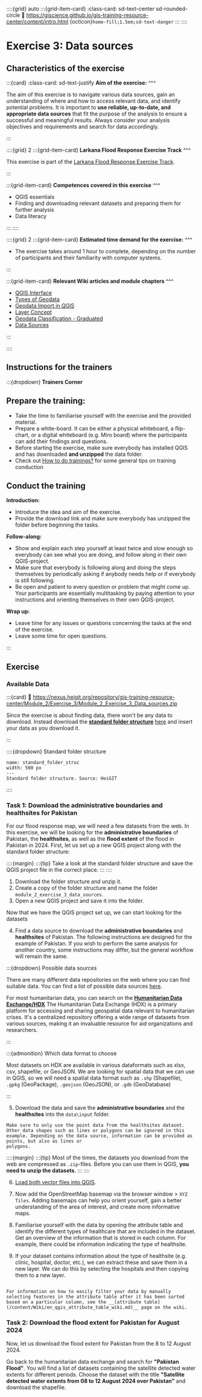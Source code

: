 ::::{grid} auto
:::{grid-item-card}
:class-card: sd-text-center sd-rounded-circle
:link: https://giscience.github.io/gis-training-resource-center/content/intro.html 
{octicon}`home-fill;1.5em;sd-text-danger`
:::
::::

# Exercise 3: Data sources

<!--This exercise is quite minimal with the explanation of steps (most should be looked up) so it is not suited for a follow along session -->

## Characteristics of the exercise

:::{card}
:class-card: sd-text-justify
__Aim of the exercise:__
^^^

The aim of this exercise is to navigate various data sources, gain an 
understanding of where and how to access relevant data, and identify potential problems. It is important to **use reliable, up-to-date, and appropriate data sources** that fit the purpose of the analysis to ensure a successful and meaningful results. Always consider your analysis objectives and requirements and search for data accordingly.

:::

::::{grid} 2
:::{grid-item-card}
__Larkana Flood Response Exercise Track__
^^^

This exercise is part of the [Larkana Flood Response Exercise Track](https://giscience.github.io/gis-training-resource-center/content/Exercise_tracks/en_larkana_flood_response.html).

:::

:::{grid-item-card}
__Competences covered in this exercise__
^^^ 

- QGIS essentials
- Finding and downloading relevant datasets and preparing them for further analysis
- Data literacy

:::
::::

::::{grid} 2
:::{grid-item-card}
__Estimated time demand for the exercise:__
^^^

- The exercise takes around 1 hour to complete, depending on the number of participants and their familiarity with computer systems.

:::

:::{grid-item-card}
__Relevant Wiki articles and module chapters__
^^^

* [QGIS Interface](/content/Wiki/en_qgis_interface_wiki.md)
* [Types of Geodata](/content/Wiki/en_qgis_geodata_types_wiki.md)
* [Geodata Import in QGIS](/content/Wiki/en_qgis_import_geodata_wiki.md)
* [Layer Concept](/content/Wiki/en_qgis_layer_concept_wiki.md)
* [Geodata Classification - Graduated](/content/Wiki/en_qgis_graduated_wiki.md)
* [Data Sources](https://giscience.github.io/gis-training-resource-center/content/Module_2/en_data_sources.html)

:::

::::

## Instructions for the trainers

:::{dropdown} __Trainers Corner__ 
## Prepare the training:

- Take the time to familiarise yourself with the exercise and the provided material.
- Prepare a white-board. It can be either a physical whiteboard, a flip-chart, or a digital whiteboard (e.g. Miro board) where the participants can add their findings and questions. 
- Before starting the exercise, make sure everybody has installed QGIS and has downloaded __and unzipped__ the data folder.
- Check out [How to do trainings?](/content/Trainers_corner/en_how_to_training.md) for some general tips on training conduction

## Conduct the training

__Introduction:__

- Introduce the idea and aim of the exercise.
- Provide the download link and make sure everybody has unzipped the folder before beginning the tasks.

__Follow-along:__

- Show and explain each step yourself at least twice and slow enough so everybody can see what you are doing, and follow along in their own QGIS-project. 
- Make sure that everybody is following along and doing the steps themselves by periodically asking if anybody needs help or if everybody is still following.  
- Be open and patient to every question or problem that might come up. Your participants are essentially multitasking by paying attention to your instructions and orienting themselves in their own QGIS-project.

__Wrap up:__

- Leave time for any issues or questions concerning the tasks at the end of the exercise.
- Leave some time for open questions. 

:::

## Exercise 

### Available Data

:::{card}
:link: https://nexus.heigit.org/repository/gis-training-resource-center/Module_2/Exercise_3/Module_2_Exercise_3_Data_sources.zip

Since the exercise is about finding data, there won't be any data to download. 
Instead download the __[standard folder structure](https://giscience.github.io/gis-training-resource-center/content/Module_2/en_qgis_geodata_management.html#standard-folder-structure)__ [here](https://nexus.heigit.org/repository/gis-training-resource-center/Module_2/Exercise_3/Module_2_Exercise_3_Data_sources.zip) and insert your data as you download it.

:::

::::{dropdown} Standard folder structure
```{figure} /fig/standard_folder_structure_new_2025.drawio.png
name: standard_folder_struc
width: 500 px
---
Standard folder structure. Source: HeiGIT
```
::::

### Task 1: Download the administrative boundaries and healthsites for Pakistan 

For our flood response map, we will need a few datasets from the web. In this exercise, we will be looking for the __administrative boundaries__ of Pakistan, the __healthsites__, as well as the __flood extent__ of the flood in Pakistan in 2024. 
First, let us set up a new QGIS project along with the standard folder structure: 

::::{margin}
:::{tip}
Take a look at the standard folder structure and save the QGIS project file in the correct place.
:::
::::

1. Download the folder structure and unzip it.
2. Create a copy of the folder structure and name the folder `module_2_exercise_3_data_sources`.
3. Open a new QGIS project and save it into the folder. 

Now that we have the QGIS project set up, we can start looking for the datasets

4. Find a data source to download the **administrative boundaries** and **healthsites** of Pakistan. The following instructions are designed for the example of Pakistan. If you wish to perform the same analysis for another country, some instructions may differ, but the general workflow will remain the same.

:::{dropdown} Possible data sources

There are many different data repositories on the web where you can find suitable data. You can find a list of possible data sources [here](https://giscience.github.io/gis-training-resource-center/content/Module_2/en_data_sources.html).

For most humanitarian data, you can search on the __[Humanitarian Data Exchange/HDX](https://data.humdata.org/)__
The Humanitarian Data Exchange (HDX) is a primary platform for accessing and sharing geospatial data relevant to humanitarian crises. It's a centralized repository offering a wide range of datasets from various sources, making it an invaluable resource for aid organizations and researchers.

:::

:::{admonition} Which data format to choose

Most datasets on HDX are available in various dataformats such as xlsx, csv, shapefile, or GeoJSON. We are looking for spatial data that we can use in QGIS, so we will need a spatial data format such as `.shp` (Shapefile), `.gpkg` (GeoPackage), `.geojson` (GeoJSON), or `.gdb` (GeoDatabase)

:::

<!-- SUGGESTION: some of the instructions below assume that these are the datasets
   that are being used, instead of just examples. Can we just ask people to use these
   datasets, so that the rest of the instructions make sense? -->

5. Download the data and save the **administrative boundaries** and the **healthsites** into the `data\input` folder.

```{Note}
Make sure to only use the point data from the healthsites dataset. Other data shapes such as lines or polygons can be ignored in this example. Depending on the data source, information can be provided as points, but also as lines or 
polygons.
```

::::{margin}
:::{tip}
Most of the times, the datasets you download from the web are compressed as `.zip`-files. Before you can use them in QGIS, __you need to unzip the datasets__.
:::
::::

6. [Load both vector files into QGIS](https://giscience.github.io/gis-training-resource-center/content/Module_2/en_qgis_geodata_concept.html#data-import).


7. Now add the OpenStreetMap basemap via the browser window > 
   `XYZ Tiles`. Adding basemaps can help you orient yourself, gain a better understanding of the area of interest, and create more informative maps. 

8. Familiarise yourself with the data by opening the attribute table and identify the different types of healthcare that are included in the dataset. Get an overview of the information that is stored in each column. For example, there could be information indicating the type of healthsite.


9. If your dataset contains information about the type of healthsite (e.g. clinic, hospital, doctor, etc.), we can extract these and save them in a new layer. We can do this by selecting the hospitals and then copying them to a new layer.

```{Hint}

For information on how to easily filter your data by manually selecting features in the attribute table after it has been sorted based on a particular column, see the __[attribute table](/content/Wiki/en_qgis_attribute_table_wiki.md)__ page on the wiki.

```

### Task 2: Download the flood extent for Pakistan for August 2024

Now, let us download the flood extent for Pakistan from the 8 to 12 August 2024.

Go back to the humanitarian data exchange and search for __"Pakistan Flood"__. You will find a list of datasets containing the satellite detected water extents for different periods. Choose the dataset with the title __"Satellite detected water extents from 08 to 12 August 2024 over Pakistan"__ and download the shapefile. 



<!---
10. To view only the selected features (hospitals) and apply the filtering, we can first display these features in the attribute table by clicking on `Show Selected Features` in the bottom left corner, and then export only the selected features and save them as `hospitals_bolivia` in your `data\output` folder.

11. Save your project and display your results. Ensure that both the country of Bolivia and the hospitals are visible.

-->

<!---
### Result

```{figure} /fig/en_result_data_sources_exercise.png
---
width: 80%
name: en_result_data_sources_exercise
---
Your map could look like this when you have finished the exercise. 
```

The distribution of hospitals across Bolivia is uneven. It is noticeable that there are significantly less hospitals in the northern and eastern parts of Bolivia.
-->

<!-- FIXME: if the aim of the exercise is to understand the distribution of hospitals
   in Bolivia, this should be clear in the introduction so that people can understand
   why they are performing the steps.  --> 